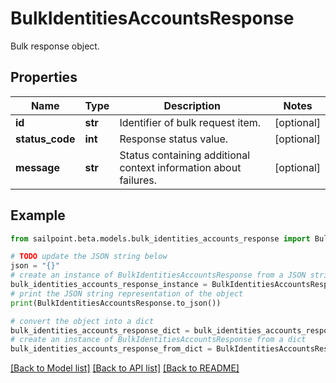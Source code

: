 # BulkIdentitiesAccountsResponse

Bulk response object.

## Properties

Name | Type | Description | Notes
------------ | ------------- | ------------- | -------------
**id** | **str** | Identifier of bulk request item. | [optional] 
**status_code** | **int** | Response status value. | [optional] 
**message** | **str** | Status containing additional context information about failures. | [optional] 

## Example

```python
from sailpoint.beta.models.bulk_identities_accounts_response import BulkIdentitiesAccountsResponse

# TODO update the JSON string below
json = "{}"
# create an instance of BulkIdentitiesAccountsResponse from a JSON string
bulk_identities_accounts_response_instance = BulkIdentitiesAccountsResponse.from_json(json)
# print the JSON string representation of the object
print(BulkIdentitiesAccountsResponse.to_json())

# convert the object into a dict
bulk_identities_accounts_response_dict = bulk_identities_accounts_response_instance.to_dict()
# create an instance of BulkIdentitiesAccountsResponse from a dict
bulk_identities_accounts_response_from_dict = BulkIdentitiesAccountsResponse.from_dict(bulk_identities_accounts_response_dict)
```
[[Back to Model list]](../README.md#documentation-for-models) [[Back to API list]](../README.md#documentation-for-api-endpoints) [[Back to README]](../README.md)


